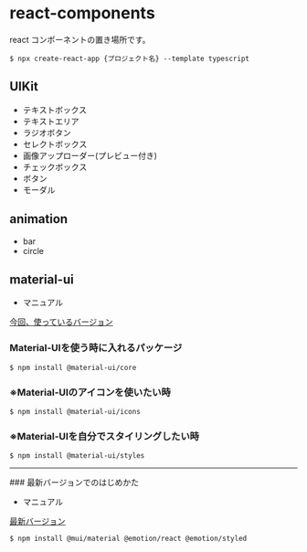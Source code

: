 # react-components

react コンポーネントの置き場所です。

```
$ npx create-react-app {プロジェクト名} --template typescript
```

## UIKit

- テキストボックス
- テキストエリア
- ラジオボタン 
- セレクトボックス
- 画像アップローダー(プレビュー付き)
- チェックボックス
- ボタン
- モーダル

## animation

- bar
- circle

## material-ui

- マニュアル

[今回、使っているバージョン](https://v4.mui.com/)

### Material-UIを使う時に入れるパッケージ

```
$ npm install @material-ui/core
```


### ※Material-UIのアイコンを使いたい時

```
$ npm install @material-ui/icons
```

### ※Material-UIを自分でスタイリングしたい時

```
$ npm install @material-ui/styles
```
<hr>
### 最新バージョンでのはじめかた

- マニュアル

[最新バージョン](https://mui.com/)
```
$ npm install @mui/material @emotion/react @emotion/styled
```
